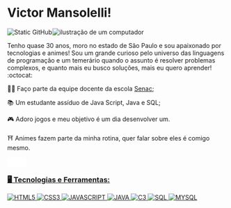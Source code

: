 

# Victor Mansolelli!

<img src="https://raw.githubusercontent.com/MicaelliMedeiros/micaellimedeiros/master/image/computer-illustration.png" alt="ilustração de um computador" min-width="400px" max-width="400px" width="400px" align="right">

<img src="https://img.shields.io/static/v1?label=Overview&message=VMansolellii&color=f8efd4&style=for-the-badge&logo=GitHub" alt="Static GitHub">




<p align="left"> 
  Tenho quase 30 anos, moro no estado de São Paulo e sou apaixonado por tecnologias e animes! Sou um grande curioso pelo universo das linguagens de programação e 
  um temerário quando o assunto é resolver problemas complexos, e quanto mais eu busco soluções, mais eu quero aprender! :octocat:<br>
</p>
<div display="inline-block">
 <p align="left">👨‍💻 Faço parte da equipe docente da escola <a href="https://www.sp.senac.br/">Senac</a>;</p>
 <p align="left">📚 Um estudante assíduo de Java Script, Java e SQL;</p>
 <p align="left">🎮 Adoro jogos e meu objetivo é um dia desenvolver um.</p>
 <p align="left">⛩️ Animes fazem parte da minha rotina, quer falar sobre eles é comigo mesmo.</p>
</div>

<a href="https://www.instagram.com/vmansolelli" target="_blank"><img align="left" alt="Instagram" width="22px" src="https://github.com/Aakarsh-B/trying-repos/blob/master/insta.svg" />
<a href="https://www.linkedin.com/in/victor-christofoleti-mansolelli-6a0792102/" target="_blank"><img align="left" alt="LinkedIn" width="22px" src="https://github.com/Aakarsh-B/trying-repos/blob/master/linkedin.svg" />
</br>

### 🖥️ Tecnologias e Ferramentas: 
<div>
  <img width="40px" src="https://cdn.jsdelivr.net/gh/devicons/devicon@latest/icons/html5/html5-original-wordmark.svg" title = "HTML5"/>
  <img width="40px" src="https://cdn.jsdelivr.net/gh/devicons/devicon@latest/icons/css3/css3-original-wordmark.svg" title = "CSS3"/>
  <img width="40px" src="https://cdn.jsdelivr.net/gh/devicons/devicon@latest/icons/javascript/javascript-original.svg" title = "JAVASCRIPT"/>
  <img width="40px" src="https://cdn.jsdelivr.net/gh/devicons/devicon@latest/icons/java/java-original.svg" title = "JAVA"/>
  <img width="40px" src="https://cdn.jsdelivr.net/gh/devicons/devicon@latest/icons/csharp/csharp-original.svg" title = "C3"/>
  <img width="40px" src="https://cdn.jsdelivr.net/gh/devicons/devicon@latest/icons/azuresqldatabase/azuresqldatabase-original.svg" title = "SQL"/>
  <img width="40px" src="https://cdn.jsdelivr.net/gh/devicons/devicon/icons/mysql/mysql-original.svg" title = "MYSQL"/>
</div>

</br>
</br>





